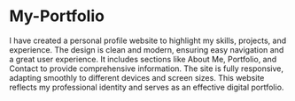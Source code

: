 # My-Portfolio
I have created a personal profile website to highlight my skills, projects, and experience.
The design is clean and modern, ensuring easy navigation and a great user experience.
It includes sections like About Me, Portfolio, and Contact to provide comprehensive information.
The site is fully responsive, adapting smoothly to different devices and screen sizes.
This website reflects my professional identity and serves as an effective digital portfolio.
